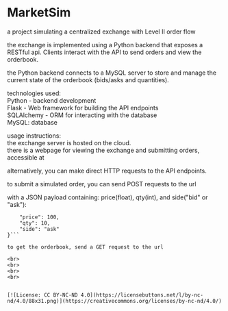 # MarketSim
a project simulating a centralized exchange with Level II order flow  

the exchange is implemented using a Python backend that exposes a RESTful api. Clients interact with the API to send orders and view the orderbook.  

the Python backend connects to a MySQL server to store and manage the current state of the orderbook (bids/asks and quantities).  

technologies used:  
Python - backend development  
Flask - Web framework for building the API endpoints  
SQLAlchemy - ORM for interacting with the database  
MySQL: database  

usage instructions:  
the exchange server is hosted on the cloud.  
there is a webpage for viewing the exchange and submitting orders, accessible at  

alternatively, you can make direct HTTP requests to the API endpoints.  

to submit a simulated order, you can send POST requests to the url  

with a JSON payload containing: price(float), qty(int), and side("bid" or "ask"):   
```{  
    "price": 100,  
    "qty": 10,  
    "side": "ask"  
}```  
  
to get the orderbook, send a GET request to the url    

<br>
<br>
<br>
<br>
  
  
[![License: CC BY-NC-ND 4.0](https://licensebuttons.net/l/by-nc-nd/4.0/88x31.png)](https://creativecommons.org/licenses/by-nc-nd/4.0/)